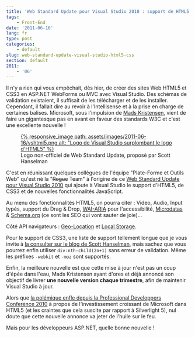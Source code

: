 ```yaml
---
title: 'Web Standard Update pour Visual Studio 2010 : support de HTML5 & CSS3'
tags:
    - Front-End
date: '2011-06-16'
lang: fr
type: post
categories:
    - default
slug: web-standard-update-visual-studio-html5-css
section: default
2011:
    - '06'
---
```


Il n'y a rien qui vous empêchait, dès hier, de créer des sites Web HTML5 et CSS3 en ASP.NET WebForms ou MVC avec Visual Studio. Des schémas de validation existaient, il suffisait de les télécharger et de les installer. Cependant, il fallait dire au revoir à l'Intellisense et à la prise en charge de certaines balises. Microsoft, sous l'impulsion de [Mads Kristensen](http://madskristensen.net/ "Blog de Mads Kristensen"), vient de faire un gigantesque pas en avant en faveur des standards W3C et c'est une excellente nouvelle&nbsp;!

<!--more-->

<figure>
<a data-featherlight="image" href="/assets/images/2011-06-16/vshtml5.png" title="Voir en plus grand">
      {% responsive_image path: assets/images/2011-06-16/vshtml5.png alt: "Logo de Visual Studio surplombant le logo d'HTML5" %}
  </a>
  <figcaption>Logo non-officiel de Web Standard Update, proposé par Scott Hanselman</figcaption>
</figure>

C'est en réunissant quelques collègues de l'équipe "Plate-Forme et Outils Web" qu'est né la "<del>Rogue</del> Team" à l'origine de ce [Web Standard Update pour Visual Studio 2010](https://visualstudiogallery.msdn.microsoft.com:443/a15c3ce9-f58f-42b7-8668-53f6cdc2cd83 "Téléchargement de Web Standards Update pour Microsoft Visual Studio 2010 SPI et Visual Web Developer Express 2010 SP1") qui ajoute à Visual Studio le support d'HTML5, de CSS3 et de nouvelles fonctionnalités JavaScript.

Au menu des fonctionnalités HTML5, on pourra citer&nbsp;: Video, Audio, Input typés, support du Drag &amp; Drop, [WAI-ARIA](http://www.w3.org/WAI/intro/aria) pour l'accessibilité, [Microdatas](http://www.w3.org/TR/microdata/) &amp; [Schema.org](http://schema.org/docs/gs.html) (ce sont les SEO qui vont sauter de joie)…

Côté API navigateurs&nbsp;: [Geo-Location](http://dev.w3.org/geo/api/spec-source.html) et [Local Storage](http://www.w3.org/TR/webstorage/).

Pour le support de CSS3, une liste de support tellement longue que je vous invite à [la consulter sur le blog de Scott Hanselman](http://www.hanselman.com/blog/AnnouncingTheWebStandardsUpdateHTML5SupportForTheVisualStudio2010Editor.aspx "Annonce de Web Standard Update pour Visual Studio 2010 sur le blog de Scott Hanselman"), mais sachez que vous pourrez enfin utiliser `div:nth-child(2n+1)` sans erreur de validation. Même les préfixes `-webkit` et `-moz` sont supportés.

Enfin, la meilleure nouvelle est que cette mise à jour n'est pas un coup d'épée dans l'eau, Mads Kristensen ayant d'ores et déjà annoncé son objectif de livrer **une nouvelle version chaque trimestre**, afin de maintenir Visual Studio à jour.

Alors que [la polémique enfle depuis la Professional Developpers Conference 2010](http://www.zdnet.com/article/microsoft-our-strategy-with-silverlight-has-shifted/) à propos de l'investissement croissant de Microsoft dans HTML5 (et les craintes que cela suscite par rapport à Silverlight 5), nul doute que cette nouvelle annonce va jeter de l'huile sur le feu.

Mais pour les développeurs ASP.NET, quelle bonne nouvelle&nbsp;!
